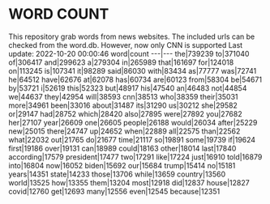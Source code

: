 # WORD COUNT
This repository grab words from news websites. The included urls can be checked from the word.db.
However, now only CNN is supported
Last update: 2022-10-20 00:00:46
word|count
---|---
the|739239
to|371040
of|306417
and|299623
a|279304
in|265989
that|161697
for|124018
on|113245
is|107341
it|98289
said|86030
with|83434
as|77777
was|72741
he|64512
have|62676
at|62078
has|60734
are|60123
from|58304
be|54671
by|53721
i|52619
this|52323
but|48917
his|47540
an|46483
not|44854
we|44637
they|42954
will|38593
cnn|38513
who|38359
their|35031
more|34961
been|33016
about|31487
its|31290
us|30212
she|29582
or|29147
had|28752
which|28420
also|27895
were|27892
you|27682
her|27107
year|26609
one|26605
people|26188
would|26034
after|25229
new|25015
there|24747
up|24652
when|22889
all|22575
than|22562
what|22032
out|21765
do|21677
time|21117
so|19891
some|19739
if|19624
first|19186
over|19131
can|18989
could|18163
other|18014
last|17840
according|17579
president|17477
two|17291
like|17224
just|16910
told|16879
into|16804
now|16052
biden|15692
our|15684
trump|15414
no|15181
years|14351
state|14233
those|13706
while|13659
country|13560
world|13525
how|13355
them|13204
most|12918
did|12837
house|12827
covid|12760
get|12693
many|12556
even|12545
because|12351
